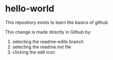 # hello-world
This repository exists to learn the basics of github

This change is made directly in Github by:
  1) selecting the readme-edits branch
  2) selecting the readme.md file
  3) clicking the edit icon
